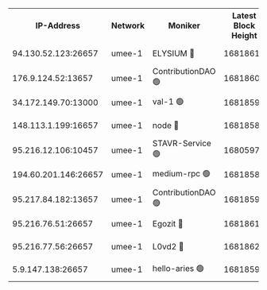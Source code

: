 


<table><tr><th>IP-Address</th><th>Network</th><th>Moniker</th><th>Latest Block Height</th><th>Earliest Block Height</th><th>Catching Up</th><th>Tx Index</th><th>Voting Power</th><th>Scan Time</th></tr><tr><td>94.130.52.123:26657</td><td>umee-1</td><td>ELYSIUM 🔴</td><td>16818617</td><td>3216011</td><td>False</td><td>off</td><td>27412775</td><td>2025-03-26T17:08:01.163305628UTC</td></tr><tr><td>176.9.124.52:13657</td><td>umee-1</td><td>ContributionDAO 🟢</td><td>16818601</td><td>13924595</td><td>False</td><td>on</td><td>0</td><td>2025-03-26T17:06:35.588859037UTC</td></tr><tr><td>34.172.149.70:13000</td><td>umee-1</td><td>val-1 🟢</td><td>16818599</td><td>14743001</td><td>False</td><td>off</td><td>0</td><td>2025-03-26T17:06:24.759118573UTC</td></tr><tr><td>148.113.1.199:16657</td><td>umee-1</td><td>node 🔴</td><td>16818587</td><td>15872248</td><td>False</td><td>off</td><td>1666264</td><td>2025-03-26T17:05:16.513875704UTC</td></tr><tr><td>95.216.12.106:10457</td><td>umee-1</td><td>STAVR-Service 🟢</td><td>16805977</td><td>16306001</td><td>False</td><td>on</td><td>0</td><td>2025-03-26T17:07:42.143977951UTC</td></tr><tr><td>194.60.201.146:26657</td><td>umee-1</td><td>medium-rpc 🟢</td><td>16818588</td><td>16469652</td><td>False</td><td>on</td><td>0</td><td>2025-03-26T17:05:25.002582958UTC</td></tr><tr><td>95.217.84.182:13657</td><td>umee-1</td><td>ContributionDAO 🟢</td><td>16818598</td><td>16609409</td><td>False</td><td>off</td><td>0</td><td>2025-03-26T17:06:17.191733251UTC</td></tr><tr><td>95.216.76.51:26657</td><td>umee-1</td><td>Egozit 🔴</td><td>16818617</td><td>16718617</td><td>False</td><td>off</td><td>38703919</td><td>2025-03-26T17:08:00.920163858UTC</td></tr><tr><td>95.216.77.56:26657</td><td>umee-1</td><td>L0vd2 🔴</td><td>16818623</td><td>16718623</td><td>False</td><td>off</td><td>38599180</td><td>2025-03-26T17:08:34.356948497UTC</td></tr><tr><td>5.9.147.138:26657</td><td>umee-1</td><td>hello-aries 🟢</td><td>16818598</td><td>16816461</td><td>False</td><td>off</td><td>0</td><td>2025-03-26T17:06:19.443924051UTC</td></tr></table>